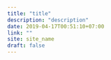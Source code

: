 ```yaml
---
title: "title"
description: "description"
date: 2019-04-17T00:51:10+07:00
link: ""
site: site_name
draft: false
---
```

